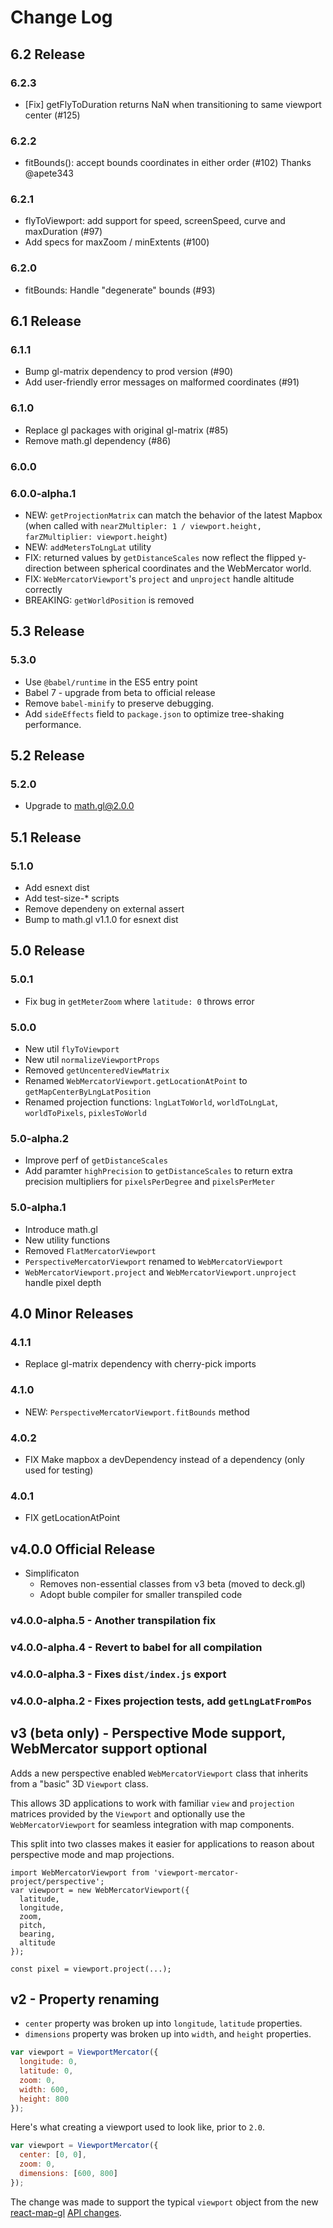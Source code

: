# Change Log

## 6.2 Release

### 6.2.3

- [Fix] getFlyToDuration returns NaN when transitioning to same viewport center (#125)

### 6.2.2

- fitBounds(): accept bounds coordinates in either order (#102) Thanks @apete343

### 6.2.1

- flyToViewport: add support for speed, screenSpeed, curve and maxDuration (#97)
- Add specs for maxZoom / minExtents (#100)

### 6.2.0

- fitBounds: Handle "degenerate" bounds (#93)

## 6.1 Release

### 6.1.1

- Bump gl-matrix dependency to prod version (#90)
- Add user-friendly error messages on malformed coordinates (#91)

### 6.1.0

- Replace gl packages with original gl-matrix (#85)
- Remove math.gl dependency (#86)

### 6.0.0

### 6.0.0-alpha.1

- NEW: `getProjectionMatrix` can match the behavior of the latest Mapbox (when called with `nearZMultipler: 1 / viewport.height, farZMultiplier: viewport.height`)
- NEW: `addMetersToLngLat` utility
- FIX: returned values by `getDistanceScales` now reflect the flipped y-direction between spherical coordinates and the WebMercator world.
- FIX: `WebMercatorViewport`'s `project` and `unproject` handle altitude correctly
- BREAKING: `getWorldPosition` is removed

## 5.3 Release

### 5.3.0

- Use `@babel/runtime` in the ES5 entry point
- Babel 7 - upgrade from beta to official release
- Remove `babel-minify` to preserve debugging.
- Add `sideEffects` field to `package.json` to optimize tree-shaking performance.


## 5.2 Release

### 5.2.0
- Upgrade to math.gl@2.0.0

## 5.1 Release

### 5.1.0
- Add esnext dist
- Add test-size-* scripts
- Remove dependeny on external assert
- Bump to math.gl v1.1.0 for esnext dist


## 5.0 Release

### 5.0.1
- Fix bug in `getMeterZoom` where `latitude: 0` throws error

### 5.0.0
- New util `flyToViewport`
- New util `normalizeViewportProps`
- Removed `getUncenteredViewMatrix`
- Renamed `WebMercatorViewport.getLocationAtPoint` to `getMapCenterByLngLatPosition`
- Renamed projection functions: `lngLatToWorld`, `worldToLngLat`, `worldToPixels`, `pixlesToWorld`

### 5.0-alpha.2
- Improve perf of `getDistanceScales`
- Add paramter `highPrecision` to `getDistanceScales` to return extra precision multipliers for `pixelsPerDegree` and `pixelsPerMeter`

### 5.0-alpha.1
- Introduce math.gl
- New utility functions
- Removed `FlatMercatorViewport`
- `PerspectiveMercatorViewport` renamed to `WebMercatorViewport`
- `WebMercatorViewport.project` and `WebMercatorViewport.unproject` handle pixel depth

## 4.0 Minor Releases

### 4.1.1
- Replace gl-matrix dependency with cherry-pick imports

### 4.1.0
- NEW: `PerspectiveMercatorViewport.fitBounds` method

### 4.0.2
- FIX Make mapbox a devDependency instead of a dependency (only used for testing)

### 4.0.1
- FIX getLocationAtPoint

## v4.0.0 Official Release
- Simplificaton
  - Removes non-essential classes from v3 beta (moved to deck.gl)
  - Adopt buble compiler for smaller transpiled code

### v4.0.0-alpha.5 - Another transpilation fix
### v4.0.0-alpha.4 - Revert to babel for all compilation
### v4.0.0-alpha.3 - Fixes `dist/index.js` export
### v4.0.0-alpha.2 - Fixes projection tests, add `getLngLatFromPos`

## v3 (beta only) - Perspective Mode support, WebMercator support optional

Adds a new perspective enabled `WebMercatorViewport` class that inherits
from a "basic" 3D `Viewport` class.

This allows 3D applications to work with familiar `view` and `projection`
matrices provided by the `Viewport` and optionally use the `WebMercatorViewport`
for seamless integration with map components.

This split into two classes makes it easier for applications to reason
about perspective mode and map projections.

```
import WebMercatorViewport from 'viewport-mercator-project/perspective';
var viewport = new WebMercatorViewport({
  latitude,
  longitude,
  zoom,
  pitch,
  bearing,
  altitude
});

const pixel = viewport.project(...);
```

## v2 - Property renaming

* `center` property was broken up into `longitude`, `latitude` properties.
* `dimensions` property was broken up into `width`, and `height` properties.

```js
var viewport = ViewportMercator({
  longitude: 0,
  latitude: 0,
  zoom: 0,
  width: 600,
  height: 800
});
```

Here's what creating a viewport used to look like, prior to `2.0`.

```js
var viewport = ViewportMercator({
  center: [0, 0],
  zoom: 0,
  dimensions: [600, 800]
});
```

The change was made to support the typical `viewport` object from the new
[react-map-gl](github.com/uber/react-map-gl)
[API changes](https://gist.github.com/vicapow/00017553e92f613d5361).
